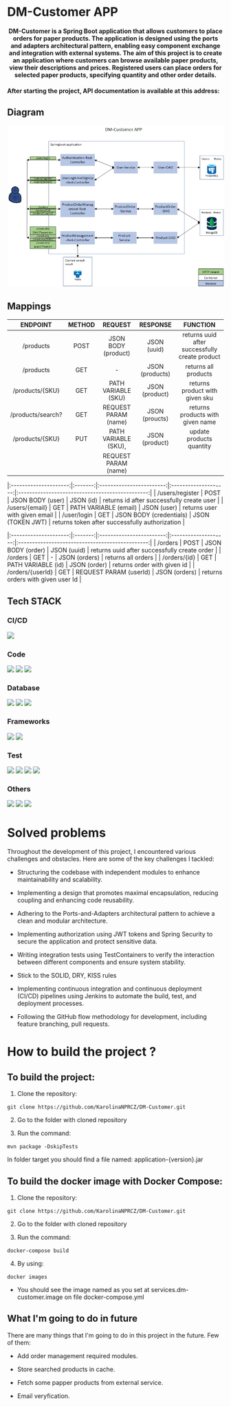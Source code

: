 # DM-Customer APP

<p align="center"><b>
DM-Customer is a Spring Boot application that allows customers to place orders for paper products. The application is designed using the ports and adapters architectural pattern, enabling easy component exchange and integration with external systems. The aim of this project is to create an application where customers can browse available paper products, view their descriptions and prices. Registered users can place orders for selected paper products, specifying quantity and other order details.  
</b></p>

#### After starting the project, API documentation is available at this address:

## Diagram

<p align="center">
  <img src="DMCustomer.jpg"/>
</p>

## Mappings
|       ENDPOINT        | METHOD  |         REQUEST          |       RESPONSE       |                    FUNCTION                     |
|:---------------------:|:-------:|:------------------------:|:--------------------:|:-----------------------------------------------:|
|   /products           |  POST   |  JSON BODY (product)     |   JSON (uuid)        | returns uuid after successfully create product  |
|   /products           |  GET    |            -             |   JSON (products)    |             returns all products                |
|   /products/{SKU}     |  GET    |  PATH VARIABLE (SKU)     |   JSON (product)     |        returns product with given sku           |
|   /products/search?   |  GET    |  REQUEST PARAM (name)    |   JSON (proucts)     |       returns products with given name          |
|   /products/{SKU}     |  PUT    |  PATH VARIABLE (SKU),    |   JSON (product)     |            update products quantity             |
|                       |         |  REQUEST PARAM (name)    |                      |                                                 |

|:---------------------:|:-------:|:------------------------:|:--------------------:|:-----------------------------------------------:|
|   /users/register     |  POST   |  JSON BODY (user)        |   JSON (id)          |   returns id after successfully create user     |
|   /users/{email}      |  GET    |  PATH VARIABLE (email)   |   JSON (user)        |          returns user with given email          |
|   /user/login         |  GET    |  JSON BODY (credentials) |   JSON (TOKEN JWT)   |  returns token after successfully authorization |

|:---------------------:|:-------:|:------------------------:|:--------------------:|:-----------------------------------------------:|
|   /orders             |  POST   |  JSON BODY (order)       |   JSON (uuid)        | returns uuid after successfully create order    |
|   /orders             |  GET    |            -             |   JSON (orders)      |             returns all orders                  |
|   /orders/{id}        |  GET    |  PATH VARIABLE (id)      |   JSON (order)       |          returns order with given id            |
|   /orders/{userId}    |  GET    |  REQUEST PARAM (userId)  |   JSON (orders)      |       returns orders with given user Id         |

## Tech STACK

### CI/CD 

<img src="https://img.shields.io/badge/Jenkins-D24939?style=for-the-badge&logo=Jenkins&logoColor=white"/>

### Code 

<img src="https://img.shields.io/badge/IntelliJ_IDEA-000000.svg?style=for-the-badge&logo=intellij-idea&logoColor=blue"/> <img src="https://img.shields.io/badge/JAVA 17-F24E1E?style=for-the-badge"/> <img src="https://img.shields.io/badge/apache_maven-C71A36?style=for-the-badge&logo=apachemaven&logoColor=white"/>

### Database 

<img src="https://img.shields.io/badge/redis-%23DD0031.svg?&style=for-the-badge&logo=redis&logoColor=white"/> <img src="https://img.shields.io/badge/MongoDB-4EA94B?style=for-the-badge&logo=mongodb&logoColor=white"/> <img src="https://img.shields.io/badge/PostgreSQL-316192?style=for-the-badge&logo=postgresql&logoColor=white"/>

### Frameworks

<img src="https://img.shields.io/badge/Spring_Boot-F2F4F9?style=for-the-badge&logo=spring-boot"/> <img src="https://img.shields.io/badge/Hibernate-59666C?style=for-the-badge&logo=Hibernate&logoColor=white"/>

### Test 

<img src="https://img.shields.io/badge/Junit5-25A162?style=for-the-badge&logo=junit5&logoColor=white"/> <img src="https://img.shields.io/badge/MOCKITO-1CE783?style=for-the-badge&logo=hulu&logoColor=white"/> <img src="https://img.shields.io/badge/WIREMOCK-B71C1C?style=for-the-badge&logo=hulu&logoColor=white"/> <img src="https://img.shields.io/badge/TESTCONTAINERS-F7C922?style=for-the-badge&logo=hulu&logoColor=white"/>

### Others 

<img src="https://img.shields.io/badge/Docker-2CA5E0?style=for-the-badge&logo=docker&logoColor=white"/> <img src="https://img.shields.io/badge/Swagger-85EA2D?style=for-the-badge&logo=Swagger&logoColor=white"/> <img src="https://img.shields.io/badge/MongoExpress-4EA94B?style=for-the-badge&logo=mongodb&logoColor=white"/> 


# Solved problems

Throughout the development of this project, I encountered various challenges and obstacles. Here are some of the key challenges I tackled:

- Structuring the codebase with independent modules to enhance maintainability and scalability.
  
- Implementing a design that promotes maximal encapsulation, reducing coupling and enhancing code reusability.
  
- Adhering to the Ports-and-Adapters architectural pattern to achieve a clean and modular architecture.

- Implementing authorization using JWT tokens and Spring Security to secure the application and protect sensitive data.

- Writing integration tests using TestContainers to verify the interaction between different components and ensure system stability.
  
- Stick to the SOLID, DRY, KISS rules

- Implementing continuous integration and continuous deployment (CI/CD) pipelines using Jenkins to automate the build, test, and deployment processes.

- Following the GitHub flow methodology for development, including feature branching, pull requests.

# How to build the project ?

## To build the project:

 1. Clone the repository:

  ```
  git clone https://github.com/KarolinaNPRCZ/DM-Customer.git
  ```
 2. Go to the folder with cloned repository
 
 3. Run the command:
   ```
   mvn package -DskipTests
   ```
   In folder target you should find a file named: application-{version}.jar
## To build the docker image with Docker Compose:

   1. Clone the repository:

   ```
   git clone https://github.com/KarolinaNPRCZ/DM-Customer.git
   ```
   2. Go to the folder with cloned repository

   
   3. Run the command:

   ```
   docker-compose build
   ```
   4. By using:

   ```
   docker images
   ```
  - You should see the image named as you set at services.dm-customer.image on file docker-compose.yml

## What I'm going to do in future
There are many things that I'm going to do in this project in the future. Few of them:

- Add order management required modules.

- Store searched products in cache.

- Fetch some papper products from external service.

- Email veryfication.













